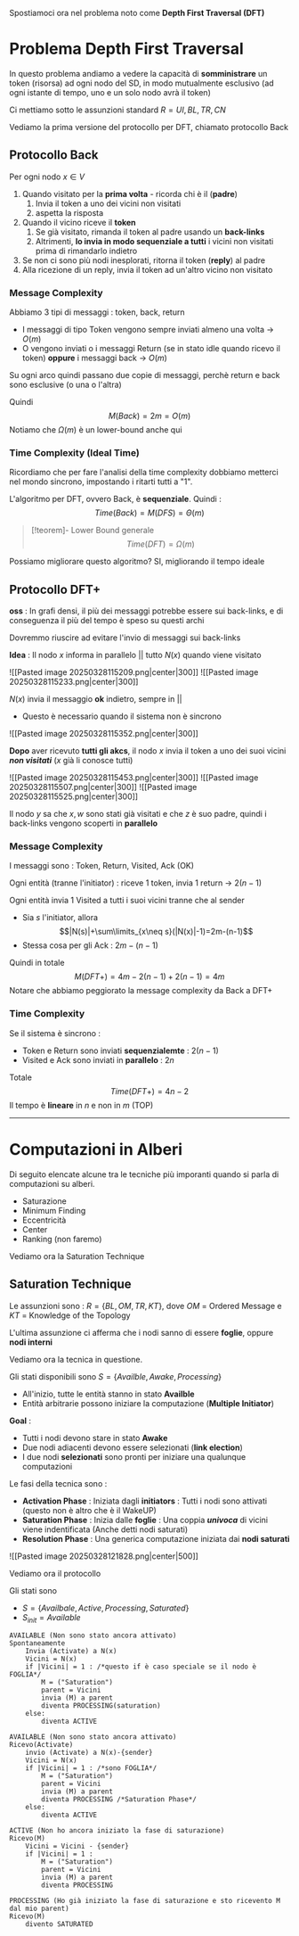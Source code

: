 Spostiamoci ora nel problema noto come **Depth First Traversal (DFT)**
# Problema Depth First Traversal

In questo problema andiamo a vedere la capacità di **somministrare** un token (risorsa) ad ogni nodo del SD, in modo mutualmente esclusivo (ad ogni istante di tempo, uno e un solo nodo avrà il token)

Ci mettiamo sotto le assunzioni standard $R={UI,BL,TR,CN}$

Vediamo la prima versione del protocollo per DFT, chiamato protocollo Back

## Protocollo Back

Per ogni nodo $x\in V$
1. Quando visitato per la **prima volta** - ricorda chi è il (**padre**)
	1. Invia il token a uno dei vicini non visitati
	2. aspetta la risposta
2. Quando il vicino riceve il **token**
	1. Se già visitato, rimanda il token al padre usando un **back-links**
	2. Altrimenti, **lo invia in modo sequenziale a tutti** i vicini non visitati prima di rimandarlo indietro
3. Se non ci sono più nodi inesplorati, ritorna il token (**reply**) al padre
4. Alla ricezione di un reply, invia il token ad un'altro vicino non visitato

### Message Complexity

Abbiamo 3 tipi di messaggi : token, back, return

- I messaggi di tipo Token vengono sempre inviati almeno una volta -> $O(m)$
- O vengono inviati o i messaggi Return (se in stato idle quando ricevo il token) **oppure** i messaggi back -> $O(m)$

Su ogni arco quindi passano due copie di messaggi, perchè return e back sono esclusive (o una o l'altra)

Quindi $$M(Back)=2m=O(m)$$
Notiamo che $\Omega(m)$ è un lower-bound anche qui

### Time Complexity (Ideal Time)

Ricordiamo che per fare l'analisi della time complexity dobbiamo metterci nel mondo sincrono, impostando i ritarti tutti a "1".

L'algoritmo per DFT, ovvero Back, è **sequenziale**. Quindi : 
$$Time(Back)=M(DFS)=\Theta(m)$$
>[!teorem]- Lower Bound generale
>$$Time(DFT)=\Omega(m)$$

Possiamo migliorare questo algoritmo? SI, migliorando il tempo ideale

## Protocollo DFT+

**oss** : In grafi densi, il più dei messaggi potrebbe essere sui back-links, e di conseguenza il più del tempo è speso su questi archi

Dovremmo riuscire ad evitare l'invio di messaggi sui back-links

**Idea** : Il nodo $x$ informa in parallelo $||$ tutto $N(x)$ quando viene visitato

![[Pasted image 20250328115209.png|center|300]]
![[Pasted image 20250328115233.png|center|300]]

$N(x)$ invia il messaggio **ok** indietro, sempre in $||$
- Questo è necessario quando il sistema non è sincrono

![[Pasted image 20250328115352.png|center|300]]

**Dopo** aver ricevuto **tutti gli akcs**, il nodo $x$ invia il token a uno dei suoi vicini ***non visitati*** ($x$ già li conosce tutti)

![[Pasted image 20250328115453.png|center|300]]
![[Pasted image 20250328115507.png|center|300]]
![[Pasted image 20250328115525.png|center|300]]

Il nodo $y$ sa che $x,w$ sono stati già visitati e che $z$ è suo padre, quindi i back-links vengono scoperti in **parallelo**

### Message Complexity

I messaggi sono : Token, Return, Visited, Ack (OK)

Ogni entità (tranne l'initiator) : riceve $1$ token, invia $1$ return -> $2(n-1)$

Ogni entità invia $1$ Visited a tutti i suoi vicini tranne che al sender
- Sia $s$ l'initiator, allora $$|N(s)|+\sum\limits_{x\neq s}(|N(x)|-1)=2m-(n-1)$$
- Stessa cosa per gli Ack : $2m-(n-1)$

Quindi in totale $$M(DFT+)=4m-2(n-1)+2(n-1)=4m$$
Notare che abbiamo peggiorato la message complexity da Back a DFT+

### Time Complexity

Se il sistema è sincrono : 
- Token e Return sono inviati **sequenzialemte** : $2(n-1)$
- Visited e Ack sono inviati in **parallelo** : $2n$

Totale $$Time(DFT+)=4n-2$$
Il tempo è **lineare** in $n$ e non in $m$ (TOP)

---
# Computazioni in Alberi

Di seguito elencate alcune tra le tecniche più imporanti quando si parla di computazioni su alberi.
- Saturazione
- Minimum Finding
- Eccentricità
- Center
- Ranking (non faremo)

Vediamo ora la Saturation Technique

## Saturation Technique

Le assunzioni sono : $R=\{BL,OM,TR,KT\}$, dove $OM$ = Ordered Message e $KT$ = Knowledge of the Topology

L'ultima assunzione ci afferma che i nodi sanno di essere **foglie**, oppure **nodi interni**

Vediamo ora la tecnica in questione.

Gli stati disponibili sono $S=\{Availble,Awake,Processing\}$
- All'inizio, tutte le entità stanno in stato **Availble**
- Entità arbitrarie possono iniziare la computazione (**Multiple Initiator**)

**Goal** : 
- Tutti i nodi devono stare in stato **Awake**
- Due nodi adiacenti devono essere selezionati (**link election**)
- I due nodi **selezionati** sono pronti per iniziare una qualunque computazioni

Le fasi della tecnica sono : 
- **Activation Phase** : Iniziata dagli **initiators** : Tutti i nodi sono attivati (questo non è altro che è il WakeUP)
- **Saturation Phase** : Inizia dalle **foglie** : Una coppia ***univoca*** di vicini viene indentificata (Anche detti nodi saturati)
- **Resolution Phase** : Una generica computazione iniziata dai **nodi saturati**

![[Pasted image 20250328121828.png|center|500]]

Vediamo ora il protocollo

Gli stati sono 
- $S=\{Availbale,Active,Processing,Saturated\}$
- $S_{init}=Available$

```
AVAILABLE (Non sono stato ancora attivato)
Spontaneamente
	Invia (Activate) a N(x)
	Vicini = N(x)
	if |Vicini| = 1 : /*questo if è caso speciale se il nodo è FOGLIA*/
		M = ("Saturation")
		parent = Vicini
		invia (M) a parent
		diventa PROCESSING(saturation)
	else:
		diventa ACTIVE

AVAILABLE (Non sono stato ancora attivato)
Ricevo(Activate)
	invio (Activate) a N(x)-{sender}
	Vicini = N(x)
	if |Vicini| = 1 : /*sono FOGLIA*/ 
		M = ("Saturation")
		parent = Vicini
		invia (M) a parent
		diventa PROCESSING /*Saturation Phase*/
	else:
		diventa ACTIVE

ACTIVE (Non ho ancora iniziato la fase di saturazione)
Ricevo(M)
	Vicini = Vicini - {sender}
	if |Vicini| = 1 :
		M = ("Saturation")
		parent = Vicini
		invia (M) a parent
		diventa PROCESSING

PROCESSING (Ho già iniziato la fase di saturazione e sto ricevento M dal mio parent)
Ricevo(M)
	divento SATURATED
```

